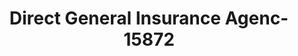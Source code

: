 ---
f_zip-code: 38017
f_state-code: TN
title: Direct General Insurance Agenc-15872
f_phone: 901-854-5858
f_city-only: Collierville
f_address: 555 S Center Street Collierville
f_location-unique-id: '15872'
slug: direct-general-insurance-agenc-15872
updated-on: '2024-05-30T13:46:58.046Z'
created-on: '2024-05-30T13:36:59.803Z'
published-on: '2024-05-30T13:54:32.469Z'
f_city-state: cms/city/collierville-tn.md
f_company: cms/company/direct-general-insurance-agenc.md
f_state: cms/state/tennessee.md
layout: '[payday-loan].html'
tags: payday-loan
---